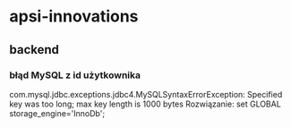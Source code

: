 # apsi-innovations

## backend 

### błąd MySQL z id użytkownika
com.mysql.jdbc.exceptions.jdbc4.MySQLSyntaxErrorException: Specified key was too long; max key length is 1000 bytes
Rozwiązanie: set GLOBAL storage_engine='InnoDb';
